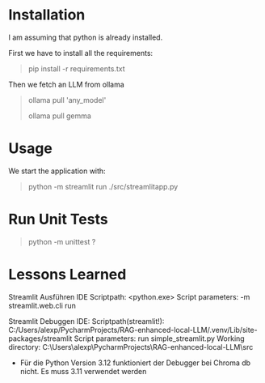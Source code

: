# Installation

I am assuming that python is already installed.

First we have to install all the requirements:
> pip install -r requirements.txt

Then we fetch an LLM from ollama

> ollama pull 'any_model'
>
> ollama pull gemma

# Usage

We start the application with:
> python -m streamlit run ./src/streamlitapp.py

# Run Unit Tests

> python -m unittest ?

# Lessons Learned

Streamlit Ausführen IDE
Scriptpath: <python.exe>
Script parameters: -m streamlit.web.cli run

Streamlit Debuggen IDE:
Scriptpath(streamlit!): C:/Users/alexp/PycharmProjects/RAG-enhanced-local-LLM/.venv/Lib/site-packages/streamlit
Script parameters: run simple_streamlit.py
Working directory: C:\Users\alexp\PycharmProjects\RAG-enhanced-local-LLM\src

- Für die Python Version 3.12 funktioniert der Debugger bei Chroma db nicht. Es muss 3.11 verwendet werden
